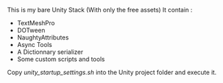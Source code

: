 This is my bare Unity Stack (With only the free assets)
It contain :
- TextMeshPro
- DOTween
- NaughtyAttributes
- Async Tools
- A Dictionnary serializer
- Some custom scripts and tools

Copy _unity_startup_settings.sh_ into the Unity project folder and execute it.
